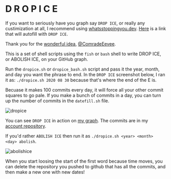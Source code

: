 # D R O P I C E

If you want to seriously have you graph say `DROP ICE`, or really any custimization at all, I
recommend using [whatsstoppingyou.dev][wsy]. [Here][wsy-di] is a link that will autofill with `DROP ICE`.

[wsy]: https://whatsstoppingyou.dev
[wsy-di]: https://whatsstoppingyou.dev/#map=0,0,0,0,0,0,0,0,0,0,0,0,0,0,0,0,0,0,0,4,4,0,0,4,4,4,0,4,4,4,0,4,4,4,0,0,0,4,4,4,0,4,4,4,0,4,4,4,0,0,0,0,0,0,0,0,0,0,0,0,0,0,0,0,0,0,0,0,0,4,0,4,0,4,0,4,0,4,0,4,0,4,0,4,0,0,0,0,4,0,0,4,0,0,0,4,0,0,0,0,0,0,0,0,0,0,0,0,0,0,0,0,0,0,0,0,0,0,0,4,0,4,0,4,0,4,0,4,0,4,0,4,4,4,0,0,0,0,4,0,0,4,0,0,0,4,0,0,0,0,0,0,0,0,0,0,0,0,0,0,0,0,0,0,0,0,0,0,0,4,0,4,0,4,4,0,0,4,0,4,0,4,0,0,0,0,0,0,4,0,0,4,0,0,0,4,4,0,0,0,0,0,0,0,0,0,0,0,0,0,0,0,0,0,0,0,0,0,0,4,0,4,0,4,0,4,0,4,0,4,0,4,0,0,0,0,0,0,4,0,0,4,0,0,0,4,0,0,0,0,0,0,0,0,0,0,0,0,0,0,0,0,0,0,0,0,0,0,4,0,4,0,4,0,4,0,4,0,4,0,4,0,0,0,0,0,0,4,0,0,4,0,0,0,4,0,0,0,0,0,0,0,0,0,0,0,0,0,0,0,0,0,0,0,0,0,0,4,4,0,0,4,0,4,0,4,4,4,0,4,0,0,0,0,0,4,4,4,0,4,4,4,0,4,4,4,0,

Thank you for the [wonderful idea][ce-tweet], [@ComradeEevee][ce].

[ce-tweet]: https://twitter.com/ComradeEevee/status/1306262129687826433
[ce]: https://twitter.com/ComradeEevee

This is a set of shell scripts using the `fish` or `bash` shell to write DROP ICE, or ABOLISH ICE, on your
GitHub graph.

Run the `dropice.sh` or `dropice_bash.sh` script and pass it the year, month, and day you want the
phrase to end. In the `DROP ICE` screenshot below, I ran it as:
`./dropice.sh 2020 08 30` because that's where the end of the E is.

Becuase it makes 100 commits every day, it will force all your other commit squares to go pale. If
you make a bunch of commits in a day, you can turn up the number of commits in the `datefill.sh`
file.

![dropice][dropice_image]

[dropice_image]: res/drop_ice.png

You can see `DROP ICE` in action on [my graph][graph]. The commits are in my [account repository][ar].

[graph]: https://github.com/genuinebyte
[ar]: https://github.com/genuinebyte/genuinebyte

If you'd rather `ABOLISH ICE` then run it as `./dropice.sh <year> <month> <day> abolish`.

![abolishice][abolishice_image]

[abolishice_image]: res/abolish_ice.png

When you start loosing the start of the first word because time moves, you can delete the repository
you pushed to github that has all the commits, and then make a new one with new dates!
